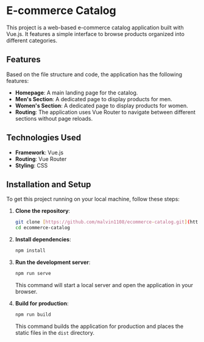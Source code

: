 # E-commerce Catalog

This project is a web-based e-commerce catalog application built with Vue.js. It features a simple interface to browse products organized into different categories.

## Features

Based on the file structure and code, the application has the following features:

* **Homepage**: A main landing page for the catalog.
* **Men's Section**: A dedicated page to display products for men.
* **Women's Section**: A dedicated page to display products for women.
* **Routing**: The application uses Vue Router to navigate between different sections without page reloads.

## Technologies Used

* **Framework**: Vue.js
* **Routing**: Vue Router
* **Styling**: CSS

## Installation and Setup

To get this project running on your local machine, follow these steps:

1.  **Clone the repository**:
    ```bash
    git clone [https://github.com/malvin1108/ecommerce-catalog.git](https://github.com/malvin1108/ecommerce-catalog.git)
    cd ecommerce-catalog
    ```

2.  **Install dependencies**:
    ```bash
    npm install
    ```

3.  **Run the development server**:
    ```bash
    npm run serve
    ```
    This command will start a local server and open the application in your browser.

4.  **Build for production**:
    ```bash
    npm run build
    ```
    This command builds the application for production and places the static files in the `dist` directory.
